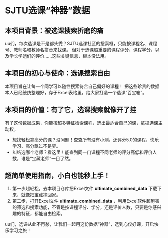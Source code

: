 # SJTU选课“神器”数据
## 本项目背景：被选课搜索折磨的痛
 uu们，每次选课是不是都头秃？SJTU选课社区的搜索框，只能按课程名、课程号、教师名和教师名拼音来找课。
 但对于选课超重要的课程评分、课程学分，以及学长学姐们的评价......这些关键信息，根本没法用。

## 本项目的初心与使命：选课搜索自由
 本项目旨在让每一个同学可以随性搜索符合自己偏好的课程！
 把这些珍贵的数据本人已经统统整理好，存于Excel表格里，给大家打造一个选课“百宝箱”。

## 本项目的价值：有了它，选课搜索就像开了挂
 有了这份数据成果，你能按超多特征检索课程，选出最适合自己的课，拿捏选课主动权。
 - 想找轻松拿高分的课？没问题！查查所有没有小测，还评分5.0的课程，快乐学习、高分飘过不是梦。
 - 纠结选哪个老师？看这里！能查到同一门课程不同老师的评分高低和评价人数，谁是“宝藏老师”一目了然。

## 超简单使用指南，小白也能秒上手！
1. 第一步超轻松，去本项目仓库把Excel文件 **ultimate_combined_data** 下载下来，就像把宝藏抱回家。
2. 第二步，打开Excel文件 **ultimate_combined_data** ，利用Excel软件超厉害的筛选和搜索功能，不管是按课程评分、学分，还是评价人数，只要是你感兴趣的特征，都能自由检索。

uu们，选课从此不再愁，让我们一起用这份数据“神器”，选到心仪好课，开启快乐学习之旅！ 
